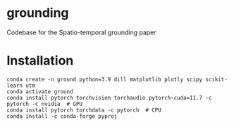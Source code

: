 # grounding
Codebase for the Spatio-temporal grounding paper

# Installation
```
conda create -n ground python=3.9 dill matplotlib plotly scipy scikit-learn utm
conda activate ground
conda install pytorch torchvision torchaudio pytorch-cuda=11.7 -c pytorch -c nvidia  # GPU
conda install pytorch torchdata -c pytorch  # CPU
conda install -c conda-forge pyproj
```
